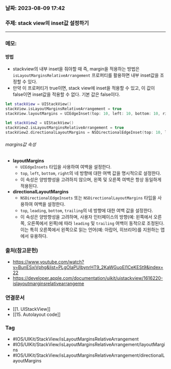 ### 날짜: 2023-08-09 17:42

### 주제: stack view의 inset값 설정하기 
---
### 메모: 
#### 방법
- stackview의 내부 inset을 줘야할 때 즉, margin을 적용하는 방법은 `isLayoutMarginsRelativeArrangement` 프로퍼티를 활용하면 내부 inset값을 조정할 수 있다. 
- 만약 이 프로퍼티가 true이면, stack view에 inset을 적용할 수 있고, 이 값이 false이면 inset값을 적용할 수 없다. 기본 값은 false이다. 
``` swift 
let stackView = UIStackView() 
stackView.isLayoutMarginsRelativeArrangement = true
stackView.layoutMargins = UIEdgeInset(top: 10, left: 10, bottom: 10, right: 10)

let stackView2 = UIStackView() 
stackView2.isLayoutMarginsRelativeArrangement = true
stackView2.directionalLayoutMargins = NSDirectionalEdgeInset(top: 10, leading: 10, bottom: 10, trailing: 10)
```
###### margins값 속성
- **layoutMargins** 
	- `UIEdgeInsets` 타입을 사용하여 여백을 설정한다.
	- `top`, `left`, `bottom`, `right`의 네 방향에 대한 여백 값을 명시적으로 설정한다.
	- 이 속성은 양방향성을 고려하지 않으며, 왼쪽 및 오른쪽 여백은 항상 동일하게 적용된다.
- **directionalLayoutMargins**
	- `NSDirectionalEdgeInsets` 또는 `NSDirectionalLayoutMargins` 타입을 사용하여 여백을 설정한다.
	- `top`, `leading`, `bottom`, `trailing`의 네 방향에 대한 여백 값을 설정한다.
	- 이 속성은 양방향성을 고려하며, 사용자 인터페이스의 방향(예: 왼쪽에서 오른쪽, 오른쪽에서 왼쪽)에 따라 `leading` 및 `trailing` 여백이 동적으로 조정된다. 이는 특히 오른쪽에서 왼쪽으로 읽는 언어(예: 아랍어, 히브리어)를 지원하는 앱에서 유용하다.
### 출처(참고문헌) 
- https://www.youtube.com/watch?v=BunESxiVphg&list=PLgOlaPUIbynrHT9_2KaWGuoEl1CeKESt9&index=22
- https://developer.apple.com/documentation/uikit/uistackview/1616220-islayoutmarginsrelativearrangeme
### 연결문서 
- [[1. UIStackView]]
- [[15. Autolayout code]]
### Tag
- #IOS/UIKit/StackView/isLayoutMarginsRelativeArrangement 
- #IOS/UIKit/StackView/isLayoutMarginsRelativeArrangement/layoutMargins
- #IOS/UIKit/StackView/isLayoutMarginsRelativeArrangement/directionalLayoutMargins 
